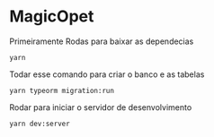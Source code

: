 # MagicOpet

Primeiramente Rodas para baixar as dependecias 

`yarn`

Todar esse comando para criar o banco e as tabelas 

`yarn typeorm migration:run`

Rodar para iniciar o servidor de desenvolvimento

`yarn dev:server`